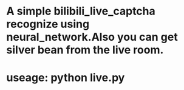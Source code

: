 # A simple bilibili_live_captcha recognize using neural_network.Also you can get silver bean from the live room.
# useage: python live.py